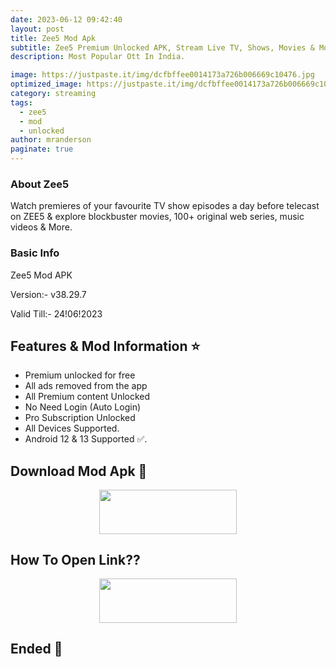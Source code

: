 ```yaml
---
date: 2023-06-12 09:42:40
layout: post
title: Zee5 Mod Apk
subtitle: Zee5 Premium Unlocked APK, Stream Live TV, Shows, Movies & More.
description: Most Popular Ott In India.

image: https://justpaste.it/img/dcfbffee0014173a726b006669c10476.jpg
optimized_image: https://justpaste.it/img/dcfbffee0014173a726b006669c10476.jpg
category: streaming
tags:
  - zee5
  - mod
  - unlocked
author: mranderson
paginate: true
---
```


### About Zee5
Watch premieres of your favourite TV show episodes a day before telecast on ZEE5 & explore blockbuster movies, 100+ original web series, music videos & More.

### Basic Info
Zee5 Mod APK

Version:- v38.29.7

Valid Till:- 24!06!2023

<!--page-->

## Features & Mod Information ⭐

- Premium unlocked for free
- All ads removed from the app
- All Premium content Unlocked 
- No Need Login (Auto Login)
- Pro Subscription Unlocked
- All Devices Supported.
- Android 12 & 13 Supported ✅.


## Download Mod Apk 📩

<p align="center"><a href="
https://mixrootmods.com/?go=88ec7bbe4a25dae9a7645d5cd64e9wApbsCadfEeFlgiHnikaU0xWVRseDdqWXphTCtNQ1F6L2ZDT1IvZmRwNjUvNU15dTlzVEg4MzNicz0="><img src="https://img.shields.io/badge/Download-Now-black?&style=for-the-badge&logo=download" width="220" height="70.45"></a></p>


## How To Open Link??

<p align="center"><a href="https://t.me/HowToRedirect/5"><img src="https://img.shields.io/badge/HowToOpen-Link-black?&style=for-the-badge&logo=telegram" width="220" height="70.45"></a></p>

## Ended 👀